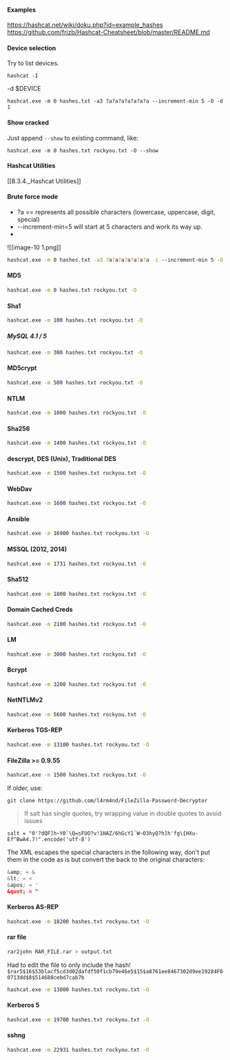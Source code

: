 #### Examples
https://hashcat.net/wiki/doku.php?id=example_hashes
https://github.com/frizb/Hashcat-Cheatsheet/blob/master/README.md

#### Device selection
Try to list devices.
```
hashcat -I
```

-d $DEVICE
```
hashcat.exe -m 0 hashes.txt -a3 ?a?a?a?a?a?a?a ‐‐increment-min 5 -O -d 1
```

#### Show cracked
Just append `--show` to existing command, like:
```
hashcat.exe -m 0 hashes.txt rockyou.txt -O --show
```

#### Hashcat Utilities
[[8.3.4._Hashcat Utilities]]

#### Brute force mode
- ?a == represents all possible characters (lowercase, uppercase, digit, special)
- --increment-min=5 will start at 5 characters and work its way up.
-
![[image-10 1.png]]
```bash - kali
hashcat.exe -m 0 hashes.txt -a3 ?a?a?a?a?a?a?a -i ‐‐increment-min 5 -O
```

#### MD5
```bash - kali
hashcat.exe -m 0 hashes.txt rockyou.txt -O
```

#### Sha1
```bash - kali
hashcat.exe -m 100 hashes.txt rockyou.txt -O
```

##### MySQL 4.1 / 5
```bash - kali
hashcat.exe -m 300 hashes.txt rockyou.txt -O
```

#### MD5crypt
```bash - kali
hashcat.exe -m 500 hashes.txt rockyou.txt -O
```

#### NTLM
```bash - kali
hashcat.exe -m 1000 hashes.txt rockyou.txt -O
```

#### Sha256
```bash - kali
hashcat.exe -m 1400 hashes.txt rockyou.txt -O
```

#### descrypt, DES (Unix), Traditional DES
```bash - kali
hashcat.exe -m 1500 hashes.txt rockyou.txt -O
```

#### WebDav
```bash - kali
hashcat.exe -m 1600 hashes.txt rockyou.txt -O
```

#### Ansible
```bash - kali
hashcat.exe -m 16900 hashes.txt rockyou.txt -O
```

#### MSSQL (2012, 2014)
```bash - kali
hashcat.exe -m 1731 hashes.txt rockyou.txt -O
```

#### Sha512
```bash - kali
hashcat.exe -m 1800 hashes.txt rockyou.txt -O
```

#### Domain Cached Creds
```bash - kali
hashcat.exe -m 2100 hashes.txt rockyou.txt -O
```

#### LM
```bash - kali
hashcat.exe -m 3000 hashes.txt rockyou.txt -O
```

#### Bcrypt
```bash - kali
hashcat.exe -m 3200 hashes.txt rockyou.txt -O
```

#### NetNTLMv2
```bash - kali
hashcat.exe -m 5600 hashes.txt rockyou.txt -O
```

#### Kerberos TGS-REP
```bash - kali
hashcat.exe -m 13100 hashes.txt rockyou.txt -O
```

#### FileZilla >= 0.9.55
```bash - kali
hashcat.exe -m 1500 hashes.txt rockyou.txt -O
```

If older, use:
```
git clone https://github.com/l4rm4nd/FileZilla-Password-Decryptor
```

>If salt has single quotes, try wrapping value in double quotes to avoid issues
```
salt = "0'?dQF]h~Y0`\Q=sFUO?v!1HAZ/6hGcY1`W~O3hyQ?h]h'fg\{HXu-Ef^BwA4.7!".encode('utf-8')
```

The XML escapes the special characters in the following way, don't put them in the code as is but convert the back to the original characters:

```python
&amp; = &
&lt; = <
&apos; = '
&quot; = "
```

#### Kerberos AS-REP
```bash - kali
hashcat.exe -m 18200 hashes.txt rockyou.txt -O
```

#### rar file
```bash - kali
rar2john RAR_FILE.rar > output.txt
```

Had to edit the file to only include the hash!
`$rar5$16$53blacf5cd3d02dafdf50f1cb79e46e5$15$a8761ee8467302d9ee19284F60713dd$8$514688cebd7cab7b`

```bash - kali
hashcat.exe -m 13000 hashes.txt rockyou.txt -O
```

#### Kerberos 5
``` bash - kali
hashcat.exe -m 19700 hashes.txt rockyou.txt -O
```

#### sshng
``` bash - kali
hashcat.exe -m 22931 hashes.txt rockyou.txt -O
```